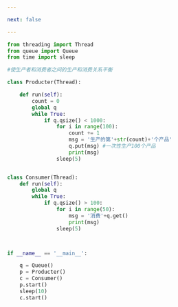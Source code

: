 ```yaml
---

next: false

---
```




<BlogInfo id="499" title="21.生产者消费者模式" author="白日梦想猿" pv=0 read_times=0 pre_cost_time="0分41秒" category="并发编程" tag_list="['并发编程']" create_time="2020.05.08 15:55:33" update_time="2020.05.08 16:11:30" />

```python
from threading import Thread
from queue import Queue
from time import sleep

#使生产者和消费者之间的生产和消费关系平衡

class Producter(Thread):

    def run(self):
        count = 0
        global q
        while True:
            if q.qsize() < 1000:
                for i in range(100):
                    count += 1
                    msg = '生产的第'+str(count)+'个产品'
                    q.put(msg) #一次性生产100个产品
                    print(msg)
                sleep(5)


class Consumer(Thread):
    def run(self):
        global q
        while True:
            if q.qsize() > 100:
                for i in range(50):
                    msg = '消费'+q.get()
                    print(msg)
                sleep(5)



if __name__ == '__main__':

    q = Queue()
    p = Producter()
    c = Consumer()
    p.start()
    sleep(10)
    c.start()
```



<ActionBox />
